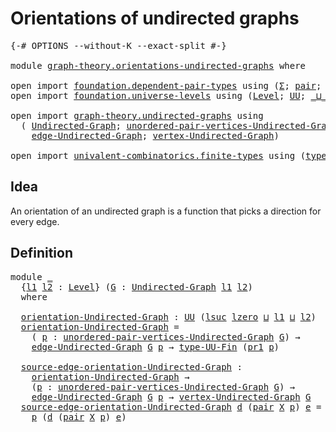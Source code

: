 # Orientations of undirected graphs

<pre class="Agda"><a id="46" class="Symbol">{-#</a> <a id="50" class="Keyword">OPTIONS</a> <a id="58" class="Pragma">--without-K</a> <a id="70" class="Pragma">--exact-split</a> <a id="84" class="Symbol">#-}</a>

<a id="89" class="Keyword">module</a> <a id="96" href="graph-theory.orientations-undirected-graphs.html" class="Module">graph-theory.orientations-undirected-graphs</a> <a id="140" class="Keyword">where</a>

<a id="147" class="Keyword">open</a> <a id="152" class="Keyword">import</a> <a id="159" href="foundation.dependent-pair-types.html" class="Module">foundation.dependent-pair-types</a> <a id="191" class="Keyword">using</a> <a id="197" class="Symbol">(</a><a id="198" href="foundation-core.dependent-pair-types.html#502" class="Record">Σ</a><a id="199" class="Symbol">;</a> <a id="201" href="foundation-core.dependent-pair-types.html#575" class="InductiveConstructor">pair</a><a id="205" class="Symbol">;</a> <a id="207" href="foundation-core.dependent-pair-types.html#592" class="Field">pr1</a><a id="210" class="Symbol">;</a> <a id="212" href="foundation-core.dependent-pair-types.html#604" class="Field">pr2</a><a id="215" class="Symbol">)</a>
<a id="217" class="Keyword">open</a> <a id="222" class="Keyword">import</a> <a id="229" href="foundation.universe-levels.html" class="Module">foundation.universe-levels</a> <a id="256" class="Keyword">using</a> <a id="262" class="Symbol">(</a><a id="263" href="Agda.Primitive.html#597" class="Postulate">Level</a><a id="268" class="Symbol">;</a> <a id="270" href="foundation-core.universe-levels.html#222" class="Primitive">UU</a><a id="272" class="Symbol">;</a> <a id="274" href="Agda.Primitive.html#810" class="Primitive Operator">_⊔_</a><a id="277" class="Symbol">;</a> <a id="279" href="Agda.Primitive.html#780" class="Primitive">lsuc</a><a id="283" class="Symbol">;</a> <a id="285" href="Agda.Primitive.html#764" class="Primitive">lzero</a><a id="290" class="Symbol">)</a>

<a id="293" class="Keyword">open</a> <a id="298" class="Keyword">import</a> <a id="305" href="graph-theory.undirected-graphs.html" class="Module">graph-theory.undirected-graphs</a> <a id="336" class="Keyword">using</a>
  <a id="344" class="Symbol">(</a> <a id="346" href="graph-theory.undirected-graphs.html#785" class="Function">Undirected-Graph</a><a id="362" class="Symbol">;</a> <a id="364" href="graph-theory.undirected-graphs.html#1050" class="Function">unordered-pair-vertices-Undirected-Graph</a><a id="404" class="Symbol">;</a>
    <a id="410" href="graph-theory.undirected-graphs.html#1651" class="Function">edge-Undirected-Graph</a><a id="431" class="Symbol">;</a> <a id="433" href="graph-theory.undirected-graphs.html#981" class="Function">vertex-Undirected-Graph</a><a id="456" class="Symbol">)</a>

<a id="459" class="Keyword">open</a> <a id="464" class="Keyword">import</a> <a id="471" href="univalent-combinatorics.finite-types.html" class="Module">univalent-combinatorics.finite-types</a> <a id="508" class="Keyword">using</a> <a id="514" class="Symbol">(</a><a id="515" href="univalent-combinatorics.finite-types.html#5676" class="Function">type-UU-Fin</a><a id="526" class="Symbol">)</a>
</pre>
## Idea

An orientation of an undirected graph is a function that picks a direction for every edge.

## Definition

<pre class="Agda"><a id="657" class="Keyword">module</a> <a id="664" href="graph-theory.orientations-undirected-graphs.html#664" class="Module">_</a>
  <a id="668" class="Symbol">{</a><a id="669" href="graph-theory.orientations-undirected-graphs.html#669" class="Bound">l1</a> <a id="672" href="graph-theory.orientations-undirected-graphs.html#672" class="Bound">l2</a> <a id="675" class="Symbol">:</a> <a id="677" href="Agda.Primitive.html#597" class="Postulate">Level</a><a id="682" class="Symbol">}</a> <a id="684" class="Symbol">(</a><a id="685" href="graph-theory.orientations-undirected-graphs.html#685" class="Bound">G</a> <a id="687" class="Symbol">:</a> <a id="689" href="graph-theory.undirected-graphs.html#785" class="Function">Undirected-Graph</a> <a id="706" href="graph-theory.orientations-undirected-graphs.html#669" class="Bound">l1</a> <a id="709" href="graph-theory.orientations-undirected-graphs.html#672" class="Bound">l2</a><a id="711" class="Symbol">)</a>
  <a id="715" class="Keyword">where</a>

  <a id="724" href="graph-theory.orientations-undirected-graphs.html#724" class="Function">orientation-Undirected-Graph</a> <a id="753" class="Symbol">:</a> <a id="755" href="foundation-core.universe-levels.html#222" class="Primitive">UU</a> <a id="758" class="Symbol">(</a><a id="759" href="Agda.Primitive.html#780" class="Primitive">lsuc</a> <a id="764" href="Agda.Primitive.html#764" class="Primitive">lzero</a> <a id="770" href="Agda.Primitive.html#810" class="Primitive Operator">⊔</a> <a id="772" href="graph-theory.orientations-undirected-graphs.html#669" class="Bound">l1</a> <a id="775" href="Agda.Primitive.html#810" class="Primitive Operator">⊔</a> <a id="777" href="graph-theory.orientations-undirected-graphs.html#672" class="Bound">l2</a><a id="779" class="Symbol">)</a>
  <a id="783" href="graph-theory.orientations-undirected-graphs.html#724" class="Function">orientation-Undirected-Graph</a> <a id="812" class="Symbol">=</a>
    <a id="818" class="Symbol">(</a> <a id="820" href="graph-theory.orientations-undirected-graphs.html#820" class="Bound">p</a> <a id="822" class="Symbol">:</a> <a id="824" href="graph-theory.undirected-graphs.html#1050" class="Function">unordered-pair-vertices-Undirected-Graph</a> <a id="865" href="graph-theory.orientations-undirected-graphs.html#685" class="Bound">G</a><a id="866" class="Symbol">)</a> <a id="868" class="Symbol">→</a>
    <a id="874" href="graph-theory.undirected-graphs.html#1651" class="Function">edge-Undirected-Graph</a> <a id="896" href="graph-theory.orientations-undirected-graphs.html#685" class="Bound">G</a> <a id="898" href="graph-theory.orientations-undirected-graphs.html#820" class="Bound">p</a> <a id="900" class="Symbol">→</a> <a id="902" href="univalent-combinatorics.finite-types.html#5676" class="Function">type-UU-Fin</a> <a id="914" class="Symbol">(</a><a id="915" href="foundation-core.dependent-pair-types.html#592" class="Field">pr1</a> <a id="919" href="graph-theory.orientations-undirected-graphs.html#820" class="Bound">p</a><a id="920" class="Symbol">)</a>

  <a id="925" href="graph-theory.orientations-undirected-graphs.html#925" class="Function">source-edge-orientation-Undirected-Graph</a> <a id="966" class="Symbol">:</a>
    <a id="972" href="graph-theory.orientations-undirected-graphs.html#724" class="Function">orientation-Undirected-Graph</a> <a id="1001" class="Symbol">→</a>
    <a id="1007" class="Symbol">(</a><a id="1008" href="graph-theory.orientations-undirected-graphs.html#1008" class="Bound">p</a> <a id="1010" class="Symbol">:</a> <a id="1012" href="graph-theory.undirected-graphs.html#1050" class="Function">unordered-pair-vertices-Undirected-Graph</a> <a id="1053" href="graph-theory.orientations-undirected-graphs.html#685" class="Bound">G</a><a id="1054" class="Symbol">)</a> <a id="1056" class="Symbol">→</a>
    <a id="1062" href="graph-theory.undirected-graphs.html#1651" class="Function">edge-Undirected-Graph</a> <a id="1084" href="graph-theory.orientations-undirected-graphs.html#685" class="Bound">G</a> <a id="1086" href="graph-theory.orientations-undirected-graphs.html#1008" class="Bound">p</a> <a id="1088" class="Symbol">→</a> <a id="1090" href="graph-theory.undirected-graphs.html#981" class="Function">vertex-Undirected-Graph</a> <a id="1114" href="graph-theory.orientations-undirected-graphs.html#685" class="Bound">G</a>
  <a id="1118" href="graph-theory.orientations-undirected-graphs.html#925" class="Function">source-edge-orientation-Undirected-Graph</a> <a id="1159" href="graph-theory.orientations-undirected-graphs.html#1159" class="Bound">d</a> <a id="1161" class="Symbol">(</a><a id="1162" href="foundation-core.dependent-pair-types.html#575" class="InductiveConstructor">pair</a> <a id="1167" href="graph-theory.orientations-undirected-graphs.html#1167" class="Bound">X</a> <a id="1169" href="graph-theory.orientations-undirected-graphs.html#1169" class="Bound">p</a><a id="1170" class="Symbol">)</a> <a id="1172" href="graph-theory.orientations-undirected-graphs.html#1172" class="Bound">e</a> <a id="1174" class="Symbol">=</a>
    <a id="1180" href="graph-theory.orientations-undirected-graphs.html#1169" class="Bound">p</a> <a id="1182" class="Symbol">(</a><a id="1183" href="graph-theory.orientations-undirected-graphs.html#1159" class="Bound">d</a> <a id="1185" class="Symbol">(</a><a id="1186" href="foundation-core.dependent-pair-types.html#575" class="InductiveConstructor">pair</a> <a id="1191" href="graph-theory.orientations-undirected-graphs.html#1167" class="Bound">X</a> <a id="1193" href="graph-theory.orientations-undirected-graphs.html#1169" class="Bound">p</a><a id="1194" class="Symbol">)</a> <a id="1196" href="graph-theory.orientations-undirected-graphs.html#1172" class="Bound">e</a><a id="1197" class="Symbol">)</a>
</pre>
